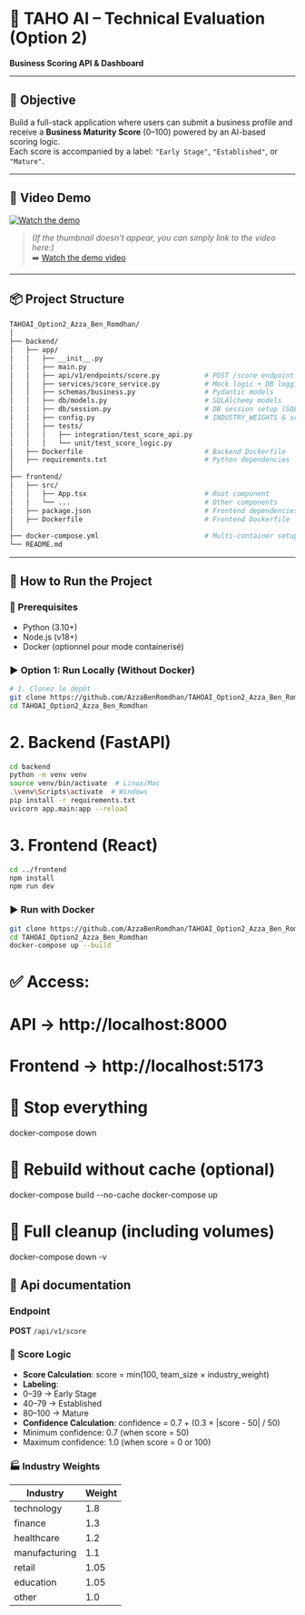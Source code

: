 # 🧠 TAHO AI – Technical Evaluation (Option 2)

**Business Scoring API & Dashboard**

---

## 📌 Objective

Build a full-stack application where users can submit a business profile and receive a **Business Maturity Score** (0–100) powered by an AI-based scoring logic.  
Each score is accompanied by a label: `"Early Stage"`, `"Established"`, or `"Mature"`.

---

## 🎥 Video Demo

[![Watch the demo](https://img.youtube.com/vi/your_video_id/0.jpg)](https://github.com/user-attachments/assets/388618e3-4e2d-4f8b-8fea-e17712797d67)  
> *(If the thumbnail doesn't appear, you can simply link to the video here:)*  
➡️ [Watch the demo video](https://github.com/user-attachments/assets/388618e3-4e2d-4f8b-8fea-e17712797d67)

---

## 📦 Project Structure
```bash
TAHOAI_Option2_Azza_Ben_Romdhan/
│
├── backend/
│   ├── app/
│   │   ├── __init__.py
│   │   ├── main.py
│   │   ├── api/v1/endpoints/score.py           # POST /score endpoint
│   │   ├── services/score_service.py           # Mock logic + DB logging
│   │   ├── schemas/business.py                 # Pydantic models
│   │   ├── db/models.py                        # SQLAlchemy models
│   │   ├── db/session.py                       # DB session setup (SQLite)
│   │   ├── config.py                           # INDUSTRY_WEIGHTS & settings
│   │   ├── tests/
│   │   │   ├── integration/test_score_api.py
│   │   │   └── unit/test_score_logic.py
│   ├── Dockerfile                              # Backend Dockerfile
│   ├── requirements.txt                        # Python dependencies
│
├── frontend/
│   ├── src/
│   │   ├── App.tsx                             # Root component
│   │   └── ...                                 # Other components
│   ├── package.json                            # Frontend dependencies
│   ├── Dockerfile                              # Frontend Dockerfile
│
├── docker-compose.yml                          # Multi-container setup
└── README.md
```
---

## 🚀 How to Run the Project

### 🔧 Prerequisites
- Python (3.10+)
- Node.js (v18+)
- Docker (optionnel pour mode containerisé)

### ▶️ Option 1: Run Locally (Without Docker)

```bash
# 1. Clonez le dépôt
git clone https://github.com/AzzaBenRomdhan/TAHOAI_Option2_Azza_Ben_Romdhan.git
cd TAHOAI_Option2_Azza_Ben_Romdhan
```
# 2. Backend (FastAPI)
```bash
cd backend
python -m venv venv
source venv/bin/activate  # Linux/Mac
.\venv\Scripts\activate  # Windows
pip install -r requirements.txt
uvicorn app.main:app --reload
```
# 3. Frontend (React)
```bash
cd ../frontend
npm install
npm run dev
```

### ▶️ Run with Docker
```bash
git clone https://github.com/AzzaBenRomdhan/TAHOAI_Option2_Azza_Ben_Romdhan.git
cd TAHOAI_Option2_Azza_Ben_Romdhan
docker-compose up --build
```

# ✅ Access:
# API      → http://localhost:8000
# Frontend → http://localhost:5173

# 🛑 Stop everything
docker-compose down

# 🔁 Rebuild without cache (optional)
docker-compose build --no-cache
docker-compose up

# 🧹 Full cleanup (including volumes)
docker-compose down -v

## 📘 Api documentation

### Endpoint
**POST** `/api/v1/score`

### 🔢 Score Logic
- **Score Calculation**:
score = min(100, team_size × industry_weight)
- **Labeling**: 
- 0–39 → Early Stage
- 40–79 → Established
- 80–100 → Mature
- **Confidence Calculation**:
confidence = 0.7 + (0.3 × |score - 50| / 50)
- Minimum confidence: 0.7 (when score = 50)
- Maximum confidence: 1.0 (when score = 0 or 100)

### 🏭 Industry Weights
| Industry      | Weight |
|---------------|--------|
| technology    | 1.8    |
| finance       | 1.3    |
| healthcare    | 1.2    |
| manufacturing | 1.1    |
| retail        | 1.05   |
| education     | 1.05   |
| other         | 1.0    |



